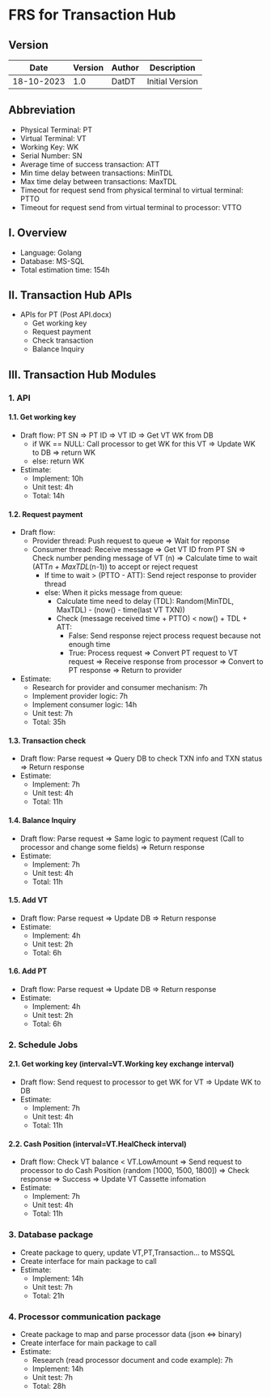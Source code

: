 # FRS for Transaction Hub
## Version
| Date       | Version | Author | Description     |
|------------|---------|--------|-----------------|
| 18-10-2023 | 1.0     | DatDT  | Initial Version |
## Abbreviation
- Physical Terminal: PT
- Virtual Terminal: VT
- Working Key: WK
- Serial Number: SN
- Average time of success transaction: ATT
- Min time delay between transactions: MinTDL
- Max time delay between transactions: MaxTDL
- Timeout for request send from physical terminal to virtual terminal: PTTO
- Timeout for request send from virtual terminal to processor: VTTO
## I. Overview
- Language: Golang
- Database: MS-SQL
- Total estimation time: 154h
## II. Transaction Hub APIs
- APIs for PT (Post API.docx)
  - Get working key
  - Request payment
  - Check transaction
  - Balance Inquiry
## III. Transaction Hub Modules
### 1. API
#### 1.1. Get working key
- Draft flow: PT SN => PT ID => VT ID => Get VT WK from DB
  - if WK == NULL: Call processor to get WK for this VT => Update WK to DB => return WK
  - else: return WK
- Estimate:
  - Implement: 10h
  - Unit test: 4h
  - Total: 14h
#### 1.2. Request payment
- Draft flow: 
  - Provider thread: Push request to queue => Wait for reponse
  - Consumer thread: Receive message => Get VT ID from PT SN => Check number pending message of VT (n) => Calculate time to wait (ATT*n + MaxTDL*(n-1)) to accept or reject request 
    - If time to wait > (PTTO - ATT): Send reject response to provider thread
    - else: When it picks message from queue:
      - Calculate time need to delay (TDL): Random(MinTDL, MaxTDL) - (now() - time(last VT TXN))
      - Check (message received time + PTTO) < now() + TDL + ATT:
        - False: Send response reject process request because not enough time
        - True: Process request => Convert PT request to VT request => Receive response from processor => Convert to PT response => Return to provider
- Estimate:
  - Research for provider and consumer mechanism: 7h
  - Implement provider logic: 7h
  - Implement consumer logic: 14h
  - Unit test: 7h
  - Total: 35h
#### 1.3. Transaction check
- Draft flow: Parse request => Query DB to check TXN info and TXN status => Return response
- Estimate:
  - Implement: 7h
  - Unit test: 4h
  - Total: 11h
#### 1.4. Balance Inquiry
- Draft flow: Parse request => Same logic to payment request (Call to processor and change some fields) => Return response
- Estimate:
  - Implement: 7h
  - Unit test: 4h
  - Total: 11h
#### 1.5. Add VT
- Draft flow: Parse request => Update DB => Return response
- Estimate:
  - Implement: 4h
  - Unit test: 2h
  - Total: 6h
#### 1.6. Add PT
- Draft flow: Parse request => Update DB => Return response
- Estimate:
  - Implement: 4h
  - Unit test: 2h
  - Total: 6h
### 2. Schedule Jobs
#### 2.1. Get working key (interval=VT.Working key exchange interval)
- Draft flow: Send request to processor to get WK for VT => Update WK to DB
- Estimate:
  - Implement: 7h
  - Unit test: 4h
  - Total: 11h
#### 2.2. Cash Position (interval=VT.HealCheck interval)
- Draft flow: Check VT balance < VT.LowAmount => Send request to processor to do Cash Position (random [1000, 1500, 1800])
=> Check response => Success => Update VT Cassette infomation
- Estimate:
  - Implement: 7h
  - Unit test: 4h
  - Total: 11h
### 3. Database package
- Create package to query, update VT,PT,Transaction... to MSSQL
- Create interface for main package to call
- Estimate:
  - Implement: 14h
  - Unit test: 7h
  - Total: 21h
### 4. Processor communication package
- Create package to map and parse processor data (json <=> binary)
- Create interface for main package to call
- Estimate:
  - Research (read processor document and code example): 7h
  - Implement: 14h
  - Unit test: 7h
  - Total: 28h



